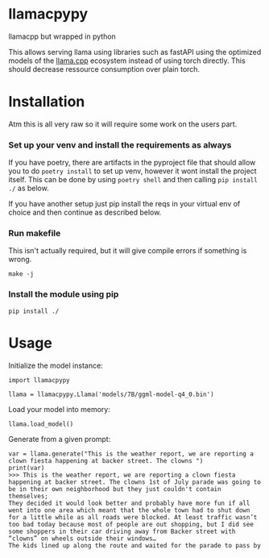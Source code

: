 # llamacpypy
llamacpp but wrapped in python

This allows serving llama using libraries such as fastAPI using the optimized models of the [llama.cpp](https://github.com/ggerganov/llama.cpp) ecosystem instead of using torch directly. This should decrease ressource consumption over plain torch.

# Installation

Atm this is all very raw so it will require some work on the users part.

### Set up your venv and install the requirements as always

If you have poetry, there are artifacts in the pyproject file that should allow you to do `poetry install` to set up venv, however it wont install the project itself. This can be done by using `poetry shell` and then calling `pip install ./` as below.

If you have another setup just pip install the reqs in your virtual env of choice and then continue as described below. 

### Run makefile 

This isn't actually required, but it will give compile errors if something is wrong.
```
make -j
```

### Install the module using pip 

```
pip install ./
```

# Usage

Initialize the model instance:
```
import llamacpypy

llama = llamacpypy.Llama('models/7B/ggml-model-q4_0.bin')
```
Load your model into memory:
```
llama.load_model()
```
Generate from a given prompt:
```
var = llama.generate("This is the weather report, we are reporting a clown fiesta happening at backer street. The clowns ")
print(var)
>>> This is the weather report, we are reporting a clown fiesta happening at backer street. The clowns 1st of July parade was going to be in their own neighborhood but they just couldn't contain themselves;
They decided it would look better and probably have more fun if all went into one area which meant that the whole town had to shut down for a little while as all roads were blocked. At least traffic wasn’t too bad today because most of people are out shopping, but I did see some shoppers in their car driving away from Backer street with “clowns” on wheels outside their windows…
The kids lined up along the route and waited for the parade to pass by
```